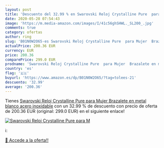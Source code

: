 ```yaml
---
layout: post
title: 'Descuento del 32.99 % en Swarovski Reloj Crystalline Pure  para M'
date: 2020-05-28 07:54:43
image: 'https://m.media-amazon.com/images/I/41c56ghSHWL._SL200_.jpg'
comments: true
category: ofertas
author: ring
slug: 'B01N0W2O65-es Swarovski Reloj Crystalline Pure  para Mujer  Brazalete en metal  blanco  acero inoxidable'
actualPrice: 200.36 EUR
currency: EUR
price: 200.36
comparePrice: 299.0 EUR
prodname: 'Swarovski Reloj Crystalline Pure  para Mujer  Brazalete en metal  blanco  acero inoxidable'
country: 'es'
flag: '🇪🇸'
buyurl: 'https://www.amazon.es/dp/B01N0W2O65/?tag=tolees-21'
descuento: '32.99'
average: '200.36'
---
```


Tienes [Swarovski Reloj Crystalline Pure  para Mujer  Brazalete en metal  blanco  acero inoxidable](https://www.amazon.es/dp/B01N0W2O65/?tag=tolees-21) con un 32.99 % de descuento con precio de oferta de 200.36 EUR (original: 299.0 EUR) en el siguiente enlace!

[![Swarovski Reloj Crystalline Pure  para M](https://m.media-amazon.com/images/I/41c56ghSHWL._SL200_.jpg)](https://www.amazon.es/dp/B01N0W2O65/?tag=tolees-21)

ℹ️:


[🛒 Accede a la oferta!!](https://www.amazon.es/dp/B01N0W2O65/?tag=tolees-21)

